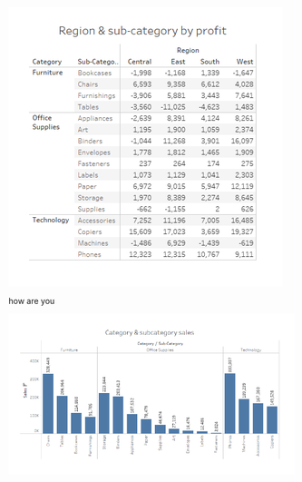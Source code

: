
![hello](images/Screenshot%202025-10-28%20151452.png)

how are you

![hello_2](Sales_Analysis_2/images/Screenshot%202025-10-28%20151503.png)
